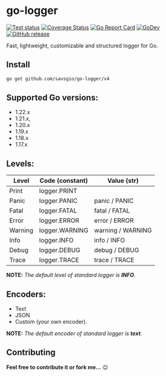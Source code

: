 # go-logger

[![Test status](https://github.com/savsgio/go-logger/actions/workflows/test.yml/badge.svg?branch=master)](https://github.com/savsgio/go-logger/actions?workflow=test)
[![Coverage Status](https://coveralls.io/repos/github/savsgio/go-logger/badge.svg?branch=master)](https://coveralls.io/github/savsgio/go-logger?branch=master)
[![Go Report Card](https://goreportcard.com/badge/github.com/savsgio/go-logger/v4)](https://goreportcard.com/report/github.com/savsgio/go-logger/v4)
[![GoDev](https://img.shields.io/badge/go.dev-reference-007d9c?logo=go&logoColor=white)](https://pkg.go.dev/github.com/savsgio/go-logger/v4)
[![GitHub release](https://img.shields.io/github/release/savsgio/go-logger.svg)](https://github.com/savsgio/go-logger/releases)

Fast, lightweight, customizable and structured logger for Go.

## Install

```bash
go get github.com/savsgio/go-logger/v4
```

## Supported Go versions:

- 1.22.x
- 1.21.x,
- 1.20.x
- 1.19.x
- 1.18.x
- 1.17.x

## Levels:

| Level   | Code (constant) | Value (str)       |
| ------- | --------------- | ----------------- |
| Print   | logger.PRINT    |                   |
| Panic   | logger.PANIC    | panic / PANIC     |
| Fatal   | logger.FATAL    | fatal / FATAL     |
| Error   | logger.ERROR    | error / ERROR     |
| Warning | logger.WARNING  | warning / WARNING |
| Info    | logger.INFO     | info / INFO       |
| Debug   | logger.DEBUG    | debug / DEBUG     |
| Trace   | logger.TRACE    | trace / TRACE     |

**NOTE:** _The default level of standard logger is **INFO**._

## Encoders:

- Text
- JSON
- Custom (your own encoder).

**NOTE:** _The default encoder of standard logger is **text**._

## Contributing

**Feel free to contribute it or fork me...** :wink:
